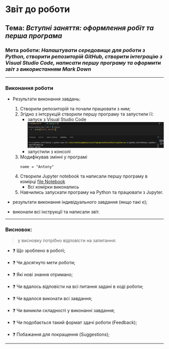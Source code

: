 # Звіт до роботи
## Тема: _Вступні заняття: оформлення робіт та перша програма_
### Мета роботи: _Налаштувати середовище для роботи з Python, створити репозиторій GitHub, створити інтеграцію з Visual Studio Code, написати першу програму та оформити звіт з використанням Mark Down_

---
### Виконання роботи
* Результати виконання завдань:
    1. Створили репозиторій та почали працювати з ним;
    2. Згідно з інтсрукцій створили першу програму та запустили її:
        - запуск з Visual Studio Code ![](1_vsc.png)
        - запустили з консолі ![]()
    3. Модифікував змінні у програмі
        ```
        name = "Antony"
        ```
    4. Створили Jupyter notebook та написали першу програму в комірці [file Notebook](nb.ipynb)
        - Всі комірки виконались
    5. Навчились запускати програму на Python та працювати з Jupyter.

* результати виконання індивідуального завдання (якщо такі є);


* виконали всі інструкції та написали звіт.
---
### Висновок:
> у висновку потрібно відповісти на запитання:

- :question: Що зроблено в роботі;
        
- :question: Чи досягнуто мети роботи;
- :question: Які нові знання отримано;
- :question: Чи вдалось відповісти на всі питання задані в ході роботи;
- :question: Чи вдалося виконати всі завдання;
- :question: Чи виникли складності у виконанні завдання;
- :question: Чи подобається такий формат здачі роботи (Feedback);
- :question: Побажання для покращення (Suggestions);

---